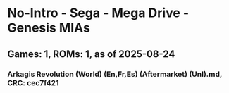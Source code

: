 # No-Intro - Sega - Mega Drive - Genesis MIAs
## Games: 1, ROMs: 1, as of 2025-08-24

### Arkagis Revolution (World) (En,Fr,Es) (Aftermarket) (Unl).md, CRC: cec7f421
